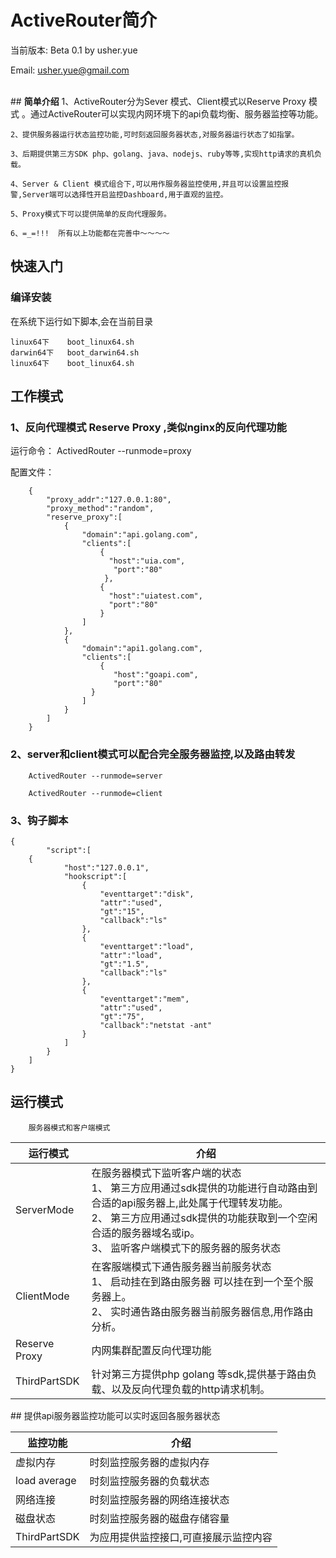 #   ActiveRouter简介    　
当前版本: Beta 0.1	by usher.yue	

Email:   usher.yue@gmail.com		
			
<br>
##  <b>简单介绍</b>
	1、ActiveRouter分为Sever 模式、Client模式以Reserve Proxy 模式 。通过ActiveRouter可以实现内网环境下的api负载均衡、服务器监控等功能。
        
	2、提供服务器运行状态监控功能,可时刻返回服务器状态,对服务器运行状态了如指掌。
        
	3、后期提供第三方SDK php、golang、java、nodejs、ruby等等,实现http请求的真机负载。
        
	4、Server & Client 模式组合下,可以用作服务器监控使用,并且可以设置监控报警,Server端可以选择性开启监控Dashboard,用于直观的监控。
        
	5、Proxy模式下可以提供简单的反向代理服务。 
        
	6、=_=!!!  所有以上功能都在完善中～～～～
##  快速入门		
###  编译安装
在系统下运行如下脚本,会在当前目录

	linux64下    boot_linux64.sh
	darwin64下   boot_darwin64.sh
	linux64下    boot_linux64.sh
               
##  工作模式 
### 1、反向代理模式 Reserve Proxy ,类似nginx的反向代理功能
运行命令： ActivedRouter --runmode=proxy		

配置文件：
        
 		{
			"proxy_addr":"127.0.0.1:80",
			"proxy_method":"random",
			"reserve_proxy":[
				{
					"domain":"api.golang.com",
					"clients":[
					    {
					 	  "host":"uia.com",
						   "port":"80"	
		    	   		 },
						{
					 	  "host":"uiatest.com",
					 	  "port":"80"	
		    	    	}
					]
				},
				{
					"domain":"api1.golang.com",
					"clients":[
					    {
						   "host":"goapi.com",
						   "port":"80"	
		      		  }
					]
				}
			]
		}
### 2、server和client模式可以配合完全服务器监控,以及路由转发
        ActivedRouter --runmode=server  
        
        ActivedRouter --runmode=client  
### 3、钩子脚本 
	{   
			"script":[
		{
				"host":"127.0.0.1",
				"hookscript":[
					{
						"eventtarget":"disk",
						"attr":"used",
						"gt":"15",
						"callback":"ls"
					},
					{
						"eventtarget":"load",
						"attr":"load",
						"gt":"1.5",
						"callback":"ls"
					},
					{
						"eventtarget":"mem",
						"attr":"used",
						"gt":"75",
						"callback":"netstat -ant"
					}
				]
			}
		]
	}
##  <b>运行模式</b>
        服务器模式和客户端模式
<table >
   <thead>
     <tr>
        <th>运行模式</th>
        <th>介绍</th>
     </tr>
   </thead>
   <tbody>
    <tr>
      <td>
         ServerMode
      </td>
      <td>
            在服务器模式下监听客户端的状态 <br/>
            1、 第三方应用通过sdk提供的功能进行自动路由到合适的api服务器上,此处属于代理转发功能。<br/>
            2、 第三方应用通过sdk提供的功能获取到一个空闲合适的服务器域名或ip。<br/>
            3、 监听客户端模式下的服务器的服务状态
      </td>
    </tr>
    <tr>
      <td>
         ClientMode
      </td>
      <td>
            在客服端模式下通告服务器当前服务状态 <br/>
            1、 启动挂在到路由服务器 可以挂在到一个至个服务器上。<br/>
            2、 实时通告路由服务器当前服务器信息,用作路由分析。
      </td>
    </tr>
	<tr>
      <td>
         Reserve Proxy
      </td>
      <td>
         内网集群配置反向代理功能
      </td>
    </tr>
    <tr>
      <td>
         ThirdPartSDK
      </td>
      <td>
        针对第三方提供php golang 等sdk,提供基于路由负载、以及反向代理负载的http请求机制。
      </td>
    </tr>
   </tbody>
</table>    
##  提供api服务器监控功能可以实时返回各服务器状态  
<table >
   <thead>
     <tr>
        <th>监控功能</th>
        <th>介绍</th>
     </tr>
   </thead>
   <tbody>
    <tr>
      <td>
         虚拟内存
      </td>
      <td>
             时刻监控服务器的虚拟内存
      </td>
    </tr>
     <tr>
      <td>
         load average
      </td>
      <td>
             时刻监控服务器的负载状态
      </td>
    </tr>
    <tr>
      <td>
         网络连接
      </td>
      <td>
        时刻监控服务器的网络连接状态
      </td>
    </tr>
    <tr>
      <td>
         磁盘状态
      </td>
      <td>
        时刻监控服务器的磁盘存储容量
      </td>
    </tr>
    <tr>
      <td>
         ThirdPartSDK
      </td>
      <td>
         为应用提供监控接口,可直接展示监控内容
      </td>
    </tr>
   </tbody>
</table>
